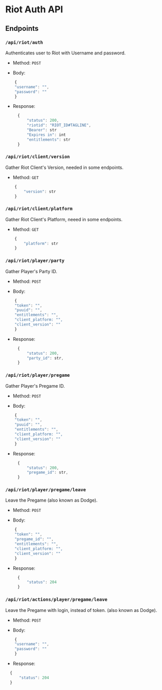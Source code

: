 # Riot Auth API

## Endpoints
### `/api/riot/auth`
Authenticates user to Riot with Username and password.
- Method: `POST`

- Body:
```js
    {
    "username": "",
    "password": ""
    }

  ```
- Response:

  ```js
    {
        "status": 200,
        "riotid": "RIOT_ID#TAGLINE",
        "Bearer": str
        "Expires in": int
        "entitlements": str
    }
  ```

### `/api/riot/client/version`
Gather Riot Client's Version, needed in some endpoints.
- Method: `GET`

```js
    {
        "version": str
    }

```

### `/api/riot/client/platform`
Gather Riot Client's Platform, neeed in some endpoints.
- Method: `GET`

```js
    {
        "platform": str
    }

```

### `/api/riot/player/party`
Gather Player's Party ID.
- Method: `POST`

- Body:
```js
    {
    "token": "",
    "puuid": "",
    "entitlements": "",
    "client_platform: "",
    "client_version": ""
    }

  ```
- Response:

  ```js
    {
        "status": 200,
        "party_id": str,
    }
  ```

### `/api/riot/player/pregame`
Gather Player's Pregame ID.
- Method: `POST`

- Body:
```js
    {
    "token": "",
    "puuid": "",
    "entitlements": "",
    "client_platform: "",
    "client_version": ""
    }

  ```
- Response:

  ```js
    {
        "status": 200,
        "pregame_id": str,
    }
  ```

### `/api/riot/player/pregame/leave`
Leave the Pregame (also known as Dodge).
- Method: `POST`

- Body:
```js
    {
    "token": "",
    "pregame_id": "",
    "entitlements": "",
    "client_platform: "",
    "client_version": ""
    }

  ```
- Response:

  ```js
    {
        "status": 204
    }
  ```

### `/api/riot/actions/player/pregame/leave`
Leave the Pregame with login, instead of token. (also known as Dodge).
- Method: `POST`

- Body:
```js
    {
    "username": "",
    "password": ""
    }

  ```

  - Response:

  ```js
    {
        "status": 204
    }
  ```